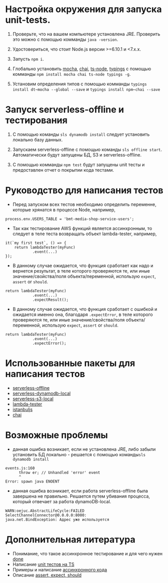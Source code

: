 # Настройкa окружения для запуска unit-tests.

1. Проверьте, что на вашем компьютере установлена JRE. Проверить это можно с помощью комманды `java -version`.

2. Удостовериться, что стоит Node.js версии >=6.10.1 и <7.x.x.

3. Запусть `npm i`.

4. Глобально установить [mocha](https://github.com/mochajs/mocha), [chai](https://github.com/chaijs/chai), [ts-node](https://github.com/TypeStrong/ts-node), [typings](https://github.com/typings/typings) с помощью комманды `npm install mocha chai ts-node typings -g`.

5. Установим определения типов с помощью комманды `typings install dt~mocha --global --save` и `typings install npm~chai --save`

# Запуск serverless-offline и тестирования

1. С помощью команды `sls dynamodb install` следует установить локально базу данных.

2. Запускаем serverless-offline с помощью команды `sls offline start`. Автоматически будут запущены БД, S3 и serverless-offline.

3. С помощью комманды `npm test` будут запущены unit тесты и предоставлен отчет о покрытии кода тестами.

# Руководство для написания тестов

- Перед запуском всех тестов необходимо определить переменне, которые хрянатся в процессе Node, например,
```
process.env.USERS_TABLE = 'bmt-media-shop-service-users';
```
- Так как тестирование AWS функций является ассинхронным, то следует в теле теста возвращать объект lambda-tester, например,
```
it(`my first test`, () => {
    return lambdaTester(myFunc)
            .event(...)
});
```
- В данному случае ожидается, что функция сработает как надо и вернется результат, в теле которого проверяются те, или иные значение/свойства/поля объекта/переменной, использую `expect`, `assert` or `should`.
```
return lambdaTester(myFunc)
            .event(...)
            .expectResult();
```

- В данному случае ожидается, что функция сработает с ошибкой и ожидается именно она, благодаря `.expectError`, в теле которого проверяются те, или иные значение/свойства/поля объекта/переменной, использую `expect`, `assert` or `should`.
```
return lambdaTester(myFunc)
            .event(...)
            .expectError();
```

# Использованные пакеты для написания тестов

- [serverless-offline](https://github.com/dherault/serverless-offline)
- [serverless-dynamodb-local](https://github.com/99xt/serverless-dynamodb-local)
- [serverless-s3-local](https://github.com/ar90n/serverless-s3-local)
- [lambda-tester](https://github.com/vandium-io/lambda-tester)
- [istanbuljs](https://github.com/istanbuljs/istanbuljs)
- [chai](https://github.com/chaijs/chai)

# Возможные проблемы

- данная ошибка возникает, если не установлена JRE, либо забыли установить БД локально - решается с помощью команды`sls dynamodb install`
```
events.js:160
      throw er; // Unhandled 'error' event
      ^
Error: spawn java ENOENT
```

- данная ошибка возникает, если работа serverless-offline была завершена не правильно. Решается путем убивания процесса, который отвечает за работа dynamoDB-local.
```
WARN:oejuc.AbstractLifeCycle:FAILED SelectChannelConnector@0.0.0.0:8000:
java.net.BindException: Адрес уже используется
 ```

# Дополнительная литература

- Понимание, что такое ассинхронное тестирование и для чего нужен [done](https://lostechies.com/derickbailey/2012/08/17/asynchronous-unit-tests-with-mocha-promises-and-winjs/)
- Написание [unit тестов на TS](https://journal.artfuldev.com/write-tests-for-typescript-projects-with-mocha-and-chai-in-typescript-86e053bdb2b6)
- Примеры и написание [ассинхронного кода](https://mochajs.org/#asynchronous-code)
- Описание [assert, expect, should](http://chaijs.com/guide/styles/)